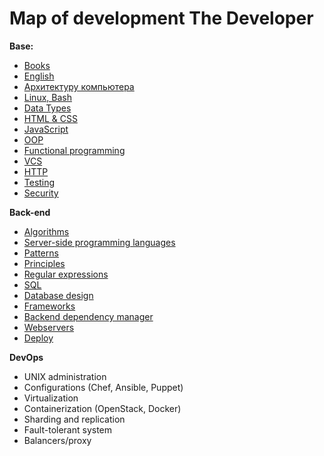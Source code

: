 # Map of development The Developer

**Base:**
- [Books](sections/base/books.md)
- [English](sections/base/english.md)
- [Архитектуру компьютера](sections/base/architecture.md)
- [Linux, Bash](sections/base/linux.md)
- [Data Types](sections/base/data-types.md)
- [HTML & CSS](sections/base/html-css.md)
- [JavaScript](sections/base/javascript.md)
- [OOP](sections/base/oop.md)
- [Functional programming](sections/base/functional-programming.md)
- [VCS](sections/base/vcs.md)
- [HTTP](sections/base/http.md)
- [Testing](sections/base/test.md)
- [Security](sections/base/security.md)

**Back-end**
- [Algorithms](sections/backend/algorithms.md)
- [Server-side programming languages](sections/backend/server-side.md)
- [Patterns](sections/backend/patterns.md)
- [Principles](sections/backend/principles.md)
- [Regular expressions](sections/backend/regular-expressions.md)
- [SQL](sections/backend/sql.md)
- [Database design](sections/backend/design-database.md)
- [Frameworks](sections/backend/frameworks.md)
- [Backend dependency manager](sections/backend/backend-dependency-manager.md)
- [Webservers](sections/backend/webserver.md)
- [Deploy](sections/backend/deploy.md)

**DevOps**
- UNIX administration
- Configurations (Chef, Ansible, Puppet)
- Virtualization
- Containerization (OpenStack, Docker)
- Sharding and replication
- Fault-tolerant system
- Balancers/proxy